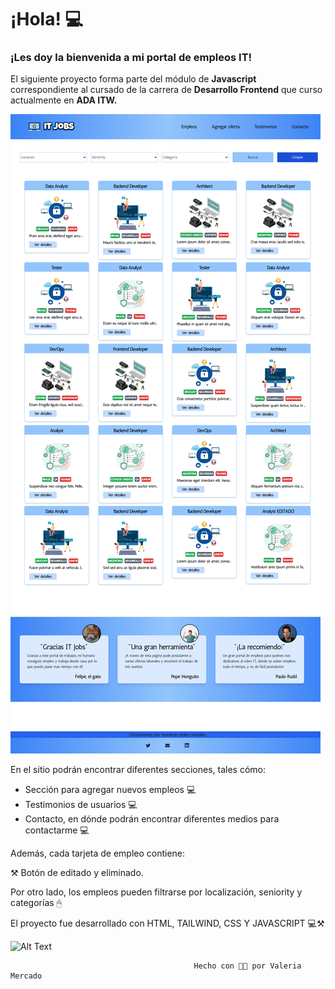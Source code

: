 # ¡Hola! 💻
### ¡Les doy la bienvenida a mi portal de empleos IT!

El siguiente proyecto forma parte del módulo de **Javascript** correspondiente al cursado de
la carrera de **Desarrollo Frontend** que curso actualmente en **ADA ITW.**

![Image text](https://github.com/ValeriaMercado/Tp3-Asincronismo-/blob/6b28f27faf38da658f34434b1de581ace85712e9/assets/captures.png)

En el sitio podrán encontrar diferentes secciones, tales cómo:

* Sección para agregar nuevos empleos 💻
* Testimonios de usuarios 💻
* Contacto, en dónde podrán encontrar diferentes medios para contactarme 💻

Además, cada tarjeta de empleo contiene:

⚒ Botón de editado y eliminado.

Por otro lado, los empleos pueden filtrarse por localización, seniority y categorías 🖱

El proyecto fue desarrollado con HTML, TAILWIND, CSS Y JAVASCRIPT 💻⚒


![Alt Text](https://media.tenor.com/oTeBa4EVepMAAAAM/business-cat-working.gif)


                                             Hecho con 💪🧡 por Valeria Mercado
 
